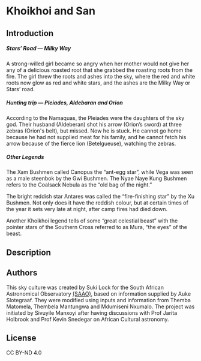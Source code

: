 # Khoikhoi and San

## Introduction

##### Stars&#8217; Road &mdash; Milky Way

A strong-willed girl became so angry when her mother would not give her any of a delicious roasted root that she grabbed the roasting roots from the fire. The girl threw the roots and ashes into the sky, where the red and white roots now glow as red and white stars, and the ashes are the Milky Way or Stars&#8217; road.

##### Hunting trip &mdash; Pleiades, Aldebaran and Orion

According to the Namaquas, the Pleiades were the daughters of the sky god. Their husband (Aldeberan) shot his arrow (Orion&#8217;s sword) at three zebras (Orion's belt), but missed. Now he is stuck. He cannot go home because he had not supplied meat for his family, and he cannot fetch his arrow because of the fierce lion (Betelgueuse), watching the zebras.

##### Other Legends

The Xam Bushmen called Canopus the &#8220;ant-egg star&#8221;, while Vega was seen as a male steenbok by the Gwi Bushmen. The Nyae Naye Kung Bushmen refers to the Coalsack Nebula as the &#8220;old bag of the night.&#8221;

 The bright reddish star Antares was called the &#8220;fire-finishing star&#8221; by the Xu Bushmen. Not only does it have the reddish colour, but at certain times of the year it sets very late at night, after camp fires had died down.

 Another Khoikhoi legend tells of some &#8220;great celestial beast&#8221; with the pointer stars of the Southern Cross referred to as Mura, &#8220;the eyes&#8221; of the beast.

## Description

## Authors

This sky culture was created by Suki Lock for the South African Astronomical Observatory [(SAAO)](http://www.saao.ac.za/), based on information supplied by Auke Slotegraaf. They were modified using inputs and information from Themba Matomela, Thembela Mantungwa and Mdumiseni Nxumalo. The project was initiated by Sivuyile Manxoyi after having discussions with Prof Jarita Holbrook and Prof Kevin Snedegar on African Cultural astronomy.

## License

CC BY-ND 4.0
